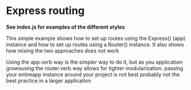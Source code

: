 # Express routing

**See index.js for examples of the different styles**

This simple example shows how to set up routes using the Express()  (app)
instance and how to set up routes using a Router() instance. 
It also shows how mixing the two approaches does not work

Using the app.verb way is the simpler way to do it, but as you application growsusing the router.verb way allows for tighter modularization. passing your entireapp instance around your project is not best probably not the best practice in a
larger application 
